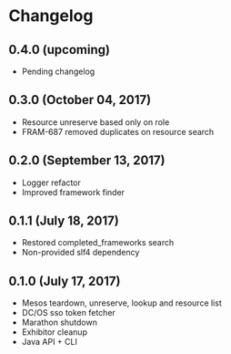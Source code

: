 # Changelog

## 0.4.0 (upcoming)

* Pending changelog

## 0.3.0 (October 04, 2017)

* Resource unreserve based only on role
* FRAM-687 removed duplicates on resource search

## 0.2.0 (September 13, 2017)

* Logger refactor
* Improved framework finder

## 0.1.1 (July 18, 2017)

* Restored completed_frameworks search
* Non-provided slf4 dependency

## 0.1.0 (July 17, 2017)

* Mesos teardown, unreserve, lookup and resource list
* DC/OS sso token fetcher
* Marathon shutdown
* Exhibitor cleanup
* Java API + CLI 
